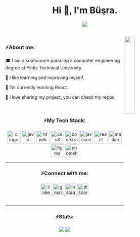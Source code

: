 <h1 align="center">Hi 👋, I'm Büşra.</h1>

<p align="center">
<img src="https://user-images.githubusercontent.com/114018504/218095951-ca8b61a3-b933-4997-90dd-07b4b4518e8b.gif" />
</p>

<br>
 <img src="https://user-images.githubusercontent.com/114018504/218108961-27d221e6-6028-4a37-873b-619ed8b7f0fd.png" width="25%" align="right" />


<h3 align="left">⚡About me: </h3>
<div align = "left">
 <p >🎓 I am a sophomore pursuing a computer engineering degree at Yildiz Technical University. </p>
 <p >🌱 I like learning and improving myself. </p>
 <p >🔆 I’m currently learning React.</p>
 <p >📄 I love sharing my project, you can check my repos.</p>

</div>


<br>
<h3 align="center">⚡My Tech Stack: </h3>
<div align="center">
  <img src="https://cdn.jsdelivr.net/gh/devicons/devicon/icons/c/c-original.svg" height="40" width="42" alt="c logo"  />
  <img src="https://cdn.jsdelivr.net/gh/devicons/devicon/icons/java/java-original.svg" height="40" width="42" alt="java logo"  />
  <img src="https://cdn.jsdelivr.net/gh/devicons/devicon/icons/html5/html5-original.svg" height="40" width="42" alt="html5 logo"  />
  <img src="https://cdn.jsdelivr.net/gh/devicons/devicon/icons/css3/css3-original.svg" height="40" width="42" alt="css3 logo"  />
  <img src="https://cdn.jsdelivr.net/gh/devicons/devicon/icons/bootstrap/bootstrap-original.svg" height="40" width="42" alt="bootstrap logo"  />
  <img src="https://cdn.jsdelivr.net/gh/devicons/devicon/icons/javascript/javascript-original.svg" height="40" width="42" alt="javascript logo"  />
  <img src="https://cdn.jsdelivr.net/gh/devicons/devicon/icons/react/react-original.svg" height="40" width="42" alt="react logo"  />
  <img src="https://cdn.jsdelivr.net/gh/devicons/devicon/icons/matlab/matlab-original.svg" height="40" width="42" alt="matlab logo"  />
  <img src="https://cdn.jsdelivr.net/gh/devicons/devicon/icons/figma/figma-original.svg" height="40" width="42" alt="figma logo"  />
  <img src="https://cdn.jsdelivr.net/gh/devicons/devicon/icons/photoshop/photoshop-plain.svg" height="40" width="42" alt="photoshop logo"  />
</div>

<hr/>

<h3 align="center">⚡Connect with me:</h3>
<div align="center">
  <a href="https://www.linkedin.com/in/busramedinegural/" target="_blank">
    <img src="https://img.shields.io/static/v1?message=LinkedIn&logo=linkedin&label=&color=0077B5&logoColor=white&labelColor=&style=for-the-badge" height="35" alt="linkedin logo"  />
  </a>
  <a href="mailto:busramgural@gmail.com" target="_blank">
    <img src="https://img.shields.io/static/v1?message=Gmail&logo=gmail&label=&color=D14836&logoColor=white&labelColor=&style=for-the-badge" height="35" alt="gmail logo"  />
  </a>
  <a href="https://www.instagram.com/busraguralx/" target="_blank">
    <img src="https://img.shields.io/static/v1?message=Instagram&logo=instagram&label=&color=E4405F&logoColor=white&labelColor=&style=for-the-badge" height="35" alt="instagram logo"  />
  </a href="https://discordapp.com/users/753181436047130654" target= "_blank">
  <img src="https://img.shields.io/static/v1?message=Discord&logo=discord&label=&color=7289DA&logoColor=white&labelColor=&style=for-the-badge" height="35" alt="discord logo"  />
</div>

<br>
<hr/>
<h3 align="center">⚡Stats:</h3>

<div align="center" >
 
![](https://github-readme-stats.vercel.app/api?username=busragural&theme=nightowl&hide_border=true&include_all_commits=true&count_private=false)
![](https://github-readme-streak-stats.herokuapp.com/?user=busragural&theme=nightowl&hide_border=true) 
</div>
